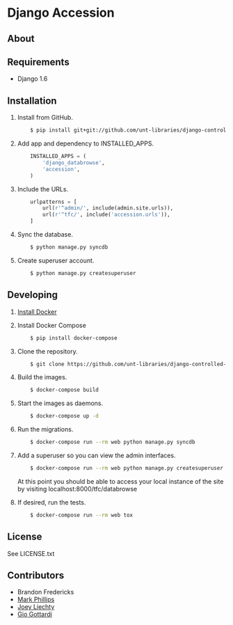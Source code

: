 Django Accession
================


About
-----


Requirements
------------

* Django 1.6


Installation
------------

1. Install from GitHub.
    ```sh
        $ pip install git+git://github.com/unt-libraries/django-controlled-vocabularies.git
    ```

2. Add app and dependency to INSTALLED_APPS.
    ```python
        INSTALLED_APPS = (
            'django_databrowse',
            'accession',
        )
    ```

3. Include the URLs.
    ```python
        urlpatterns = [
            url(r'^admin/', include(admin.site.urls)),
            url(r'^tfc/', include('accession.urls')),
        ]
    ```

4. Sync the database.
    ```sh
        $ python manage.py syncdb
    ```

5. Create superuser account.
    ```sh
        $ python manage.py createsuperuser
    ```


Developing
----------

1. [Install Docker](http://docs.docker.com/installation/)

2. Install Docker Compose
    ```sh
        $ pip install docker-compose
    ```

3. Clone the repository.
    ```sh
        $ git clone https://github.com/unt-libraries/django-controlled-vocabularies
    ```

4. Build the images.
    ```sh
        $ docker-compose build
    ```

5. Start the images as daemons.
    ```sh
        $ docker-compose up -d
    ```

5. Run the migrations.
    ```sh
        $ docker-compose run --rm web python manage.py syncdb
    ```

6. Add a superuser so you can view the admin interfaces.
    ```sh
        $ docker-compose run --rm web python manage.py createsuperuser
    ```
    At this point you should be able to access your local instance of the site by visiting localhost:8000/tfc/databrowse

7. If desired, run the tests.
    ```sh
        $ docker-compose run --rm web tox
    ```

License
-------

See LICENSE.txt


Contributors
------------

* Brandon Fredericks
* [Mark Phillips](https://github.com/vphill)
* [Joey Liechty](https://github.com/yeahdef)
* [Gio Gottardi](https://github.com/somexpert)
